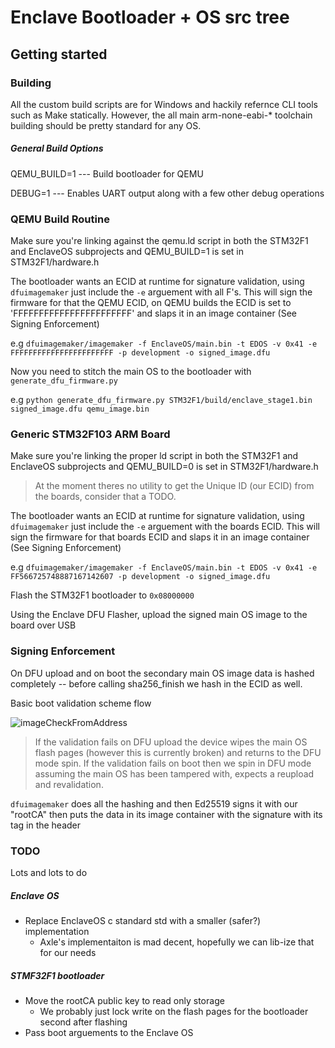 Enclave Bootloader + OS src tree
================================

Getting started
---------------

### Building
All the custom build scripts are for Windows and hackily refernce CLI tools such as Make statically. However, the all main arm-none-eabi-* toolchain building should be pretty standard for any OS.

##### General Build Options
QEMU_BUILD=1 --- Build bootloader for QEMU

DEBUG=1 	 --- Enables UART output along with a few other debug operations

### QEMU Build Routine
Make sure you're linking against the qemu.ld script in both the STM32F1 and EnclaveOS subprojects and QEMU_BUILD=1 is set in STM32F1/hardware.h

The bootloader wants an ECID at runtime for signature validation, using ```dfuimagemaker``` just include the ```-e``` arguement with all F's. This will sign the firmware for that the QEMU ECID, on QEMU builds the ECID is set to 'FFFFFFFFFFFFFFFFFFFFFFF' and slaps it in an image container (See Signing Enforcement)

e.g
```dfuimagemaker/imagemaker -f EnclaveOS/main.bin -t EDOS -v 0x41 -e FFFFFFFFFFFFFFFFFFFFFFF -p development -o signed_image.dfu```

Now you need to stitch the main OS to the bootloader with ```generate_dfu_firmware.py``` 

e.g 
```python generate_dfu_firmware.py STM32F1/build/enclave_stage1.bin signed_image.dfu qemu_image.bin```

### Generic STM32F103 ARM Board
Make sure you're linking the proper ld script in both the STM32F1 and EnclaveOS subprojects and QEMU_BUILD=0 is set in STM32F1/hardware.h 

> At the moment theres no utility to get the Unique ID (our ECID) from the boards, consider that a TODO.

The bootloader wants an ECID at runtime for signature validation, using ```dfuimagemaker``` just include the ```-e``` arguement with the boards ECID. This will sign the firmware for that boards ECID and slaps it in an image container (See Signing Enforcement)

e.g
```dfuimagemaker/imagemaker -f EnclaveOS/main.bin -t EDOS -v 0x41 -e FF566725748887167142607 -p development -o signed_image.dfu```

Flash the STM32F1 bootloader to ```0x08000000```

Using the Enclave DFU Flasher, upload the signed main OS image to the board over USB


### Signing Enforcement
On DFU upload and on boot the secondary main OS image data is hashed completely -- before calling sha256_finish we hash in the ECID as well. 

Basic boot validation scheme flow

![imageCheckFromAddress](imageCheckFromAddress.png?raw=true)


> If the validation fails on DFU upload the device wipes the main OS flash pages (however this is currently broken) and returns to the DFU mode spin.
> If the validation fails on boot then we spin in DFU mode assuming the main OS has been tampered with, expects a reupload and revalidation. 

```dfuimagemaker``` does all the hashing and then Ed25519 signs it with our "rootCA" then puts the data in its image container with the signature with its tag in the header


### TODO
Lots and lots to do

##### Enclave OS
* Replace EnclaveOS c standard std with a smaller (safer?) implementation
	- Axle's implementaiton is mad decent, hopefully we can lib-ize that for our needs	

##### STMF32F1 bootloader
* Move the rootCA public key to read only storage
	- We probably just lock write on the flash pages for the bootloader second after flashing
* Pass boot arguements to the Enclave OS 